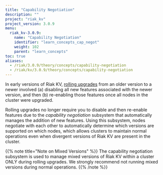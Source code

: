 ```yaml
---
title: "Capability Negotiation"
description: ""
project: "riak_kv"
project_version: 3.0.9
menu:
  riak_kv-3.0.9:
    name: "Capability Negotiation"
    identifier: "learn_concepts_cap_negot"
    weight: 102
    parent: "learn_concepts"
toc: true
aliases:
  - /riak/3.0.9/theory/concepts/capability-negotiation
  - /riak/kv/3.0.9/theory/concepts/capability-negotiation
---
```



[glossary vnode]: {{<baseurl>}}riak/kv/3.0.9/learn/glossary/#vnode
[upgrade cluster]: {{<baseurl>}}riak/kv/3.0.9/setup/upgrading/cluster
[usage mapreduce]: {{<baseurl>}}riak/kv/3.0.9/developing/usage/mapreduce


In early versions of Riak KV, [rolling upgrades][upgrade cluster] from an older version to a newer involved (a) disabling all new features associated with the newer version, and then (b) re-enabling those features once all nodes in the cluster were upgraded.

Rolling upgrades no longer require you to disable and then re-enable features due to the *capability negotiation* subsystem that automatically manages the addition of new features. Using this subsystem, nodes negotiate with each other to automatically determine which versions are supported on which nodes, which allows clusters to maintain normal operations even when divergent versions of Riak KV are present in the cluster.

{{% note title="Note on Mixed Versions" %}}
The capability negotiation subsystem is used to manage mixed versions of Riak KV within a cluster ONLY during rolling upgrades. We strongly recommend not running mixed versions during normal operations.
{{% /note %}}






